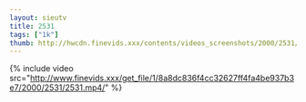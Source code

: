 ```yaml
--- 
layout: sieutv
title: 2531
tags: ["1k"]
thumb: http://hwcdn.finevids.xxx/contents/videos_screenshots/2000/2531/preview.mp4.jpg
---
```

{% include video src="http://www.finevids.xxx/get_file/1/8a8dc836f4cc32627ff4fa4be937b3e7/2000/2531/2531.mp4/" %} 
